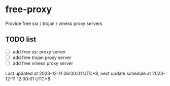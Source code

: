 
# free-proxy
Provide free ssr / trojan / vmess proxy servers


## TODO list
- [ ] add free ssr proxy server
- [ ] add free trojan proxy server
- [ ] add free vmess proxy server

Last updated at 2023-12-11 06:00:01 UTC+8, next update schedule at 2023-12-11 12:00:01 UTC+8

